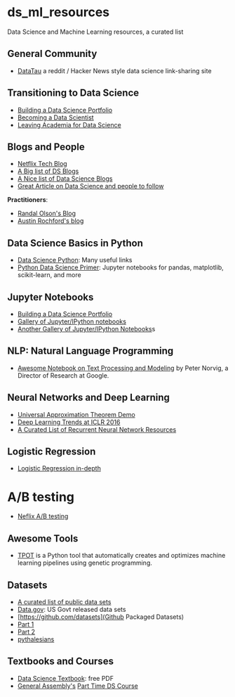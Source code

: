 # ds_ml_resources
Data Science and Machine Learning resources, a curated list

## General Community

* [DataTau](http://www.datatau.com/) a reddit / Hacker News style data science link-sharing site

## Transitioning to Data Science

* [Building a Data Science Portfolio](https://www.dataquest.io/blog/data-science-portfolio-project/)
* [Becoming a Data Scientist](http://www.becomingadatascientist.com/)
* [Leaving Academia for Data Science](http://goodbyeacademia.com/wordpress/)

## Blogs and People

* [Netflix Tech Blog](http://techblog.netflix.com/)
* [A Big list of DS Blogs](https://blog.rjmetrics.com/2015/09/30/the-ultimate-guide-to-data-science-blogs-150-and-counting/) 
* [A Nice list of Data Science Blogs](https://github.com/rushter/data-science-blogs)
* [Great Article on Data Science and people to follow](http://www.analyticsvidhya.com/blog/2015/07/github-special-data-scientists-to-follow-best-tutorials/)

**Practitioners**:
- [Randal Olson's Blog](http://www.randalolson.com/blog/)
- [Austin Rochford's blog](http://austinrochford.com/)

## Data Science Basics in Python
* [Data Science Python](https://github.com/ujjwalkarn/DataSciencePython): Many useful links
* [Python Data Science Primer](https://github.com/docmarionum1/python-data-science-primer): Jupyter notebooks for pandas, matplotlib, scikit-learn, and more

## Jupyter Notebooks

* [Building a Data Science Portfolio](https://www.dataquest.io/blog/data-science-portfolio-project/)
* [Gallery of Jupyter/IPython notebooks](http://nb.bianp.net/)
* [Another Gallery of Jupyter/IPython Notebooks](https://github.com/ipython/ipython/wiki/A-gallery-of-interesting-IPython-Notebook)s

## NLP: Natural Language Programming

* [Awesome Notebook on Text Processing and Modeling](http://nbviewer.jupyter.org/url/norvig.com/ipython/How%20to%20Do%20Things%20with%20Words.ipynb) by Peter Norvig, a Director of Research at Google.

## Neural Networks and Deep Learning

* [Universal Approximation Theorem Demo](http://neuralnetworksanddeeplearning.com/chap4.html)
* [Deep Learning Trends at ICLR 2016](http://www.computervisionblog.com/2016/06/deep-learning-trends-iclr-2016.html?m=1)
* [A Curated List of Recurrent Neural Network Resources](https://github.com/kjw0612/awesome-rnn) 

## Logistic Regression

* [Logistic Regression in-depth](https://ayearofai.com/rohan-6-follow-up-statistical-interpretation-of-logistic-regression-e78de3b4d938#.mtnu9ky5b)

# A/B testing
* [Neflix A/B testing](http://techblog.netflix.com/2016/04/its-all-about-testing-netflix.html)

## Awesome Tools
* [TPOT](https://github.com/rhiever/tpot) is a Python tool that automatically creates and optimizes machine learning pipelines using genetic programming.

## Datasets

* [A curated list of public data sets](https://github.com/caesar0301/awesome-public-datasets)
* [Data.gov](https://www.data.gov/): US Govt released data sets
* [https://github.com/datasets](Github Packaged Datasets)
* [Part 1](http://blog.thedataincubator.com/2014/10/data-sources-for-cool-data-science-projects-part-1/)
* [Part 2](http://blog.thedataincubator.com/2014/10/data-sources-for-cool-data-science-projects-part-2/)
* [pythalesians](https://github.com/thalesians/pythalesians)

## Textbooks and Courses
* [Data Science Textbook](https://www.gitbook.com/book/ds8/textbook/details): free PDF
* [General Assembly's](http://generalassemb.ly) [Part Time DS Course](https://github.com/justmarkham/DAT8)

